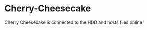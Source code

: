 Cherry-Cheesecake
=================

Cherry Cheesecake is connected to the HDD and hosts files online